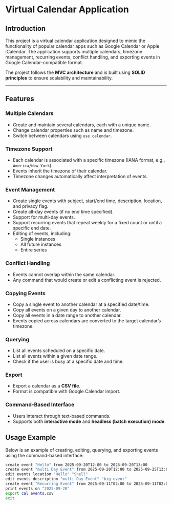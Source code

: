 # Virtual Calendar Application

## Introduction
This project is a virtual calendar application designed to mimic the functionality of popular calendar apps such as Google Calendar or Apple iCalendar. The application supports multiple calendars, timezone management, recurring events, conflict handling, and exporting events in Google Calendar–compatible format.

The project follows the **MVC architecture** and is built using **SOLID principles** to ensure scalability and maintainability.

---

## Features

### Multiple Calendars
- Create and maintain several calendars, each with a unique name.
- Change calendar properties such as name and timezone.
- Switch between calendars using `use calendar`.

### Timezone Support
- Each calendar is associated with a specific timezone (IANA format, e.g., `America/New_York`).
- Events inherit the timezone of their calendar.
- Timezone changes automatically affect interpretation of events.

### Event Management
- Create single events with subject, start/end time, description, location, and privacy flag.
- Create all-day events (if no end time specified).
- Support for multi-day events.
- Support recurring events that repeat weekly for a fixed count or until a specific end date.
- Editing of events, including:
  - Single instances
  - All future instances
  - Entire series

### Conflict Handling
- Events cannot overlap within the same calendar.
- Any command that would create or edit a conflicting event is rejected.

### Copying Events
- Copy a single event to another calendar at a specified date/time.
- Copy all events on a given day to another calendar.
- Copy all events in a date range to another calendar.
- Events copied across calendars are converted to the target calendar’s timezone.

### Querying
- List all events scheduled on a specific date.
- List all events within a given date range.
- Check if the user is busy at a specific date and time.

### Export
- Export a calendar as a **CSV file**.
- Format is compatible with Google Calendar import.

### Command-Based Interface
- Users interact through text-based commands.
- Supports both **interactive mode** and **headless (batch execution) mode**.


## Usage Example

Below is an example of creating, editing, querying, and exporting events using the command-based interface:

```bash
create event "Hello" from 2025-09-20T12:00 to 2025-09-20T13:00
create event "multi Day Event" from 2025-09-20T12:00 to 2025-09-25T13:00
edit events location "Hello" "Snell"
edit events description "multi Day Event" "big event"
create event "Recurring Event" from 2025-09-11T02:00 to 2025-09-11T02:01 repeats TW for 2 times
print events on "2025-09-20"
export cal events.csv
exit
